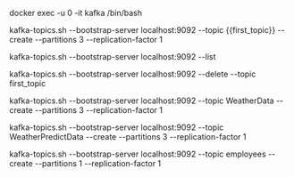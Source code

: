 docker exec -u 0 -it kafka /bin/bash 

kafka-topics.sh --bootstrap-server localhost:9092 --topic {{first_topic}} --create --partitions 3 --replication-factor 1

kafka-topics.sh --bootstrap-server localhost:9092 --list

kafka-topics.sh --bootstrap-server localhost:9092 --delete --topic first_topic


kafka-topics.sh --bootstrap-server localhost:9092 --topic WeatherData --create --partitions 3 --replication-factor 1

kafka-topics.sh --bootstrap-server localhost:9092 --topic WeatherPredictData --create --partitions 3 --replication-factor 1

kafka-topics.sh --bootstrap-server localhost:9092 --topic employees --create --partitions 1 --replication-factor 1


